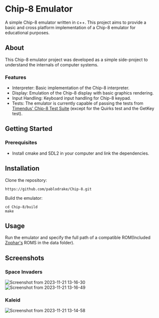 # Chip-8 Emulator


A simple Chip-8 emulator written in c++. This project aims to provide a basic and cross platform implementation of a Chip-8 emulator for educational purposes.


## About

This Chip-8 emulator project was developed as a simple side-project to understand the internals of computer systems.
### Features

  + Interpreter: Basic implementation of the Chip-8 interpreter.
  + Display: Emulation of the Chip-8 display with basic graphics rendering.
  + Input Handling: Keyboard input handling for Chip-8 keypad.
  + Tests: The emulator is currently capable of passing the tests from [Timendus' Chip-8 Test Suite](https://github.com/Timendus/chip8-test-suite) (except for the Quirks test and the GetKey test).

## Getting Started
### Prerequisites

  + Install cmake and SDL2 in your computer and link the dependencies.

## Installation

  Clone the repository:

    https://github.com/pablodrake/Chip-8.git
    
Build the emulator:

    cd Chip-8/build
    make

## Usage

Run the emulator and specify the full path of a compatible ROM(Included [Zophar's](https://www.zophar.net/pdroms/chip8.html
) ROMS in the data folder).

## Screenshots

### Space Invaders
![Screenshot from 2023-11-21 13-16-30](https://github.com/pablodrake/Chip-8/assets/31321612/3553cc1d-33aa-4ddb-a71e-02eb9cb4428d)
![Screenshot from 2023-11-21 13-16-49](https://github.com/pablodrake/Chip-8/assets/31321612/4902618d-0173-412e-a190-8d8e3ccb4930)
### Kaleid
![Screenshot from 2023-11-21 13-14-58](https://github.com/pablodrake/Chip-8/assets/31321612/b2ae51a6-aa1c-4ed7-b187-29e5f3908925)



